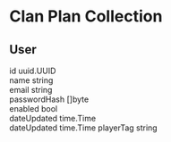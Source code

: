 # Clan Plan Collection

## User

id uuid.UUID  
name string  
email string  
passwordHash []byte  
enabled bool  
dateUpdated time.Time  
dateUpdated time.Time
playerTag string

##
